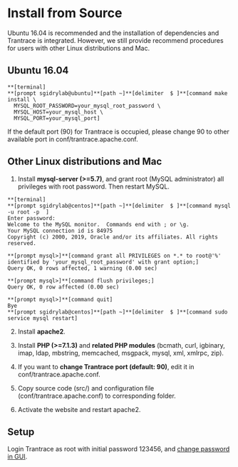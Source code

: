 # Install from Source

<span id='make'></span>

Ubuntu 16.04 is recommended and the installation of dependencies and Trantrace is integrated. However, we still provide recommend procedures for users with other Linux distributions and Mac.

## Ubuntu 16.04

```
**[terminal]
**[prompt sgidrylab@ubuntu]**[path ~]**[delimiter  $ ]**[command make install \
  MYSQL_ROOT_PASSWORD=your_mysql_root_password \
  MYSQL_HOST=your_mysql_host \
  MYSQL_PORT=your_mysql_port]
```

If the default port (90) for Trantrace is occupied, please change 90 to other available port in conf/trantrace.apache.conf.

## Other Linux distributions and Mac

  1. Install **mysql-server (>=5.7)**, and grant root (MySQL administrator) all privileges with root password. Then restart MySQL.

  ```
  **[terminal]
  **[prompt sgidrylab@centos]**[path ~]**[delimiter  $ ]**[command mysql -u root -p  ]
  Enter password:
  Welcome to the MySQL monitor.  Commands end with ; or \g.
  Your MySQL connection id is 84975
  Copyright (c) 2000, 2019, Oracle and/or its affiliates. All rights reserved.

  **[prompt mysql>]**[command grant all PRIVILEGES on *.* to root@'%' identified by 'your_mysql_root_password' with grant option;]
  Query OK, 0 rows affected, 1 warning (0.00 sec)

  **[prompt mysql>]**[command flush privileges;]
  Query OK, 0 row affected (0.00 sec)

  **[prompt mysql>]**[command quit]
  Bye
  **[prompt sgidrylab@centos]**[path ~]**[delimiter  $ ]**[command sudo service mysql restart]
  ```
  
  2. Install **apache2**.
  
  3. Install **PHP (>=7.1.3)** and **related PHP modules** (bcmath, curl, igbinary, imap, ldap, mbstring, memcached, msgpack, mysql, xml, xmlrpc, zip).
  
  4. If you want to **change Trantrace port (default: 90)**, edit it in conf/trantrace.apache.conf.
  
  5. Copy source code (src/) and configuration file (conf/trantrace.apache.conf) to corresponding folder.
  
  6. Activate the website and restart apache2.
  

## Setup

Login Trantrace as root with initial password 123456, and [change password in GUI](../interface/root.md#change-password).
